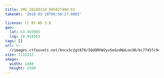 ```yaml
---
title: IMG_20180310_095027400-01
takenAt: '2018-03-10T08:50:27.000Z'

license: CC BY-ND 3.0
geo:
  lat: 63.455005
  lng: 10.918563
tags: []
url: >-
  //images.ctfassets.net/bncv3c2gt878/5QdQRhW2yvSeGzdNaLnn30/bc7745fc94599fd2dcbb9a773b4d95d7/img_20180310_095027400-01_26931134398_o
size: 1132352
image:
  width: 1440
  height: 2560
---
```

